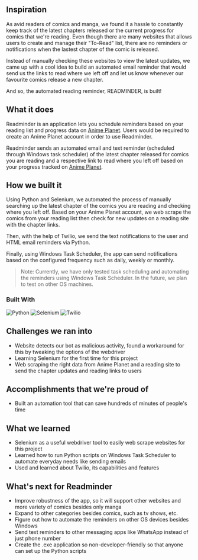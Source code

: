 ## Inspiration

As avid readers of comics and manga, we found it a hassle to constantly keep track of the latest chapters released or the current progress for comics that we're reading.
Even though there are many websites that allows users to create and manage their "To-Read" list, there are no reminders or notifications when the
lastest chapter of the comic is released. 

Instead of manually checking these websites to view the latest updates, we came up with a cool idea to build an automated email reminder that would send us the links to read where
we left off and let us know whenever our favourite comics release a new chapter.

And so, the automated reading reminder, READMINDER, is built!

## What it does

Readminder is an application lets you schedule reminders based on your reading list and progress data on [Anime Planet](https://www.anime-planet.com/).
Users would be required to create an Anime Planet account in order to use Readminder.

Readminder sends an automated email and text reminder (scheduled through Windows task scheduler) of the latest chapter released for comics you are reading and a
respective link to read where you left off based on your progress tracked on [Anime Planet](https://www.anime-planet.com/).


## How we built it

Using Python and Selenium, we automated the process of manually searching up the latest chapter of the comics you are reading and checking where you
left off. Based on your Anime Planet account, we web scrape the comics from your reading list then check for new updates on a reading site with the chapter links.

Then, with the help of Twilio, we send the text notifications to the user and HTML email reminders via Python.

Finally, using Windows Task Scheduler, the app can send notifications based on the configured frequency such as daily, weekly or monthly.

> Note: Currently, we have only tested task scheduling and automating the reminders using Windows Task Scheduler. In the future, we plan to test on other OS machines.

### Built With
![Python](https://img.shields.io/badge/-Python-303030?style=for-the-badge&logo=python&logoColor=ffde24)
![Selenium](https://img.shields.io/badge/-Selenium-303030?style=for-the-badge&logo=selenium&logoColor=green)
![Twilio](https://img.shields.io/badge/-Twilio-303030?style=for-the-badge&logo=twilio&logoColor=red)

## Challenges we ran into

- Website detects our bot as malicious activity, found a workaround for this by tweaking the options of the webdriver
- Learning Selenium for the first time for this project
- Web scraping the right data from Anime Planet and a reading site to send the chapter updates and reading links to users

## Accomplishments that we're proud of

- Built an automation tool that can save hundreds of minutes of people's time

## What we learned

- Selenium as a useful webdriver tool to easily web scrape websites for this project
- Learned how to run Python scripts on Windows Task Scheduler to automate everyday needs like sending emails
- Used and learned about Twilio, its capabilities and features

## What's next for Readminder

- Improve robustness of the app, so it will support other websites and more variety of comics besides only manga
- Expand to other categories besides comics, such as tv shows, etc.
- Figure out how to automate the reminders on other OS devices besides Windows
- Send text reminders to other messaging apps like WhatsApp instead of just phone number
- Create the .exe application so non-developer-friendly so that anyone can set up the Python scripts


